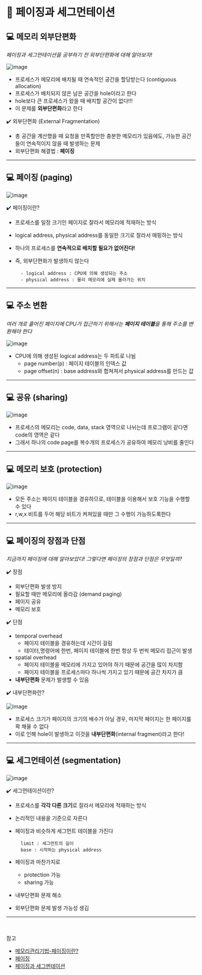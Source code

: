 # :pushpin: 페이징과 세그먼테이션

## :computer: 메모리 외부단편화

_페이징과 세그먼테이션을 공부하기 전 외부단편화에 대해 알아보자!_

![image](https://user-images.githubusercontent.com/69101568/209462552-9de78650-0b6e-4aae-bad0-664bce553159.png)

- 프로세스가 메모리에 배치될 때 연속적인 공간을 할당받는다 (contiguous allocation)
- 프로세스가 배치되지 않은 남은 공간을 hole이라고 한다
- hole보다 큰 프로세스가 왔을 때 배치할 공간이 없다!!!
- 이 문제를 **외부단편화**라고 한다

:heavy_check_mark: 외부단편화 (External Fragmentation)

- 총 공간을 계산했을 때 요청을 만족할만한 충분한 메모리가 있음에도, 가능한 공간들이 연속적이지 않을 때 발생하는 문제
- 외부단편화 해결법 : **페이징**

---

## :computer: 페이징 (paging)

![image](https://user-images.githubusercontent.com/69101568/209463198-11ed8dfd-ab7e-4635-9c0c-407038afd091.png)

:heavy_check_mark: 페이징이란?

- 프로세스를 일정 크기인 페이지로 잘라서 메모리에 적재하는 방식
- logical address, physical address를 동일한 크기로 잘라서 매핑하는 방식
- 하나의 프로세스를 **연속적으로 배치할 필요가 없어진다!**
- 즉, 외부단편화가 발생하지 않는다

        - logical address : CPU에 의해 생성되는 주소
        - physical address : 물리 메모리에 실제 올라가는 위치

---

## :computer: 주소 변환

_여러 개로 흩어진 페이지에 CPU가 접근하기 위해서는 **페이지 테이블**을 통해 주소를 변환해야 한다_

![image](https://user-images.githubusercontent.com/69101568/209463696-f798cfbc-ed5a-45e7-8982-4df8f74104a5.png)

- CPU에 의해 생성된 logical address는 두 파트로 나뉨
  - page number(p) : 페이지 테이블의 인덱스 값
  - page offset(n) : base address와 합쳐져서 physical address를 만드는 값

---

## :computer: 공유 (sharing)

![image](https://user-images.githubusercontent.com/69101568/209463846-40b4a81c-efc1-4306-a010-782733636e57.png)

- 프로세스의 메모리는 code, data, stack 영역으로 나뉘는데 프로그램이 같다면 code의 영역은 같다
- 그래서 하나의 code page를 복수개의 프로세스가 공유하여 메모리 낭비를 줄인다

---

## :computer: 메모리 보호 (protection)

![image](https://user-images.githubusercontent.com/69101568/209463915-d19c771f-4cfb-4f38-855c-0a6c5c756144.png)

- 모든 주소는 페이지 테이블을 경유하므로, 테이블을 이용해서 보호 기능을 수행할 수 있다
- r,w,x 비트를 두어 해당 비트가 켜져있을 때만 그 수행이 가능하도록한다

---

## :computer: 페이징의 장점과 단점

_지금까지 페이징에 대해 알아보았다! 그렇다면 페이징의 장점과 단점은 무엇일까?_

:heavy_check_mark: 장점

- 외부단편화 발생 방지
- 필요할 때만 메모리에 올라감 (demand paging)
- 페이지 공유
- 메모리 보호

:heavy_check_mark: 단점

- temporal overhead
  - 페이지 테이블을 경유하는데 시간이 걸림
  - 테이터,명령어에 한번, 페이지 테이블에 한번 항상 두 번씩 메모리 접근이 발생
- spatial overhead
  - 페이지 테이블을 메모리에 가지고 있어야 하기 때문에 공간을 많이 차지함
  - 페이지 테이블을 프로세스마다 하나씩 가지고 있기 때문에 공간 차지가 큼
- **내부단편화** 문제가 발생할 수 있음

:heavy_check_mark: 내부단편화란?

![image](https://user-images.githubusercontent.com/69101568/209464655-a4ddaca1-e246-4e5b-8ef8-be4d4415d292.png)

- 프로세스 크기가 페이지의 크기의 배수가 아닐 경우, 마지막 페이지는 한 페이지를 꽉 채울 수 없다
- 이로 인해 hole이 발생하고 이것을 **내부단편화**(internal fragment)라고 한다!

---

## :computer: 세그먼테이션 (segmentation)

![image](https://user-images.githubusercontent.com/69101568/209464295-8ae733e7-2fcc-43a0-8f26-f380b47fef03.png)

:heavy_check_mark: 세그먼테이션이란?

- 프로세스를 **각각 다른 크기**로 잘라서 메모리에 적재하는 방식
- 논리적인 내용을 기준으로 자른다
- 페이징과 비슷하게 세그먼트 테이블을 가진다

        limit : 세그먼트의 길이
        base : 시작하는 physical address

- 페이징과 마찬가지로
  - protection 가능
  - sharing 가능
- 내부단편화 문제 해소
- 외부단편화 문제 발생 가능성 생김

---

<br>

참고

- [메모리관리기법-페이징이란?](https://jhnyang.tistory.com/290)
- [페이징](https://velog.io/@codemcd/%EC%9A%B4%EC%98%81%EC%B2%B4%EC%A0%9COS-13.-%ED%8E%98%EC%9D%B4%EC%A7%95)
- [페이징과 세그멘테이션](https://steady-coding.tistory.com/524)

